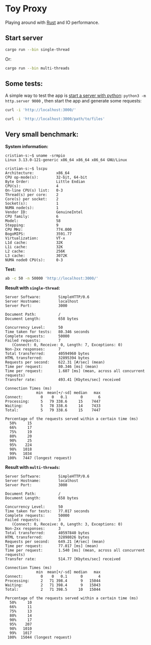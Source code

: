 Toy Proxy
=================================
Playing around with [Rust] and IO performance.

## Start server

```bash
cargo run --bin single-thread
```

Or:

```bash
cargo run --bin multi-threads
```

## Some tests:

A simple way to test the app is [start a server with python](https://docs.python.org/3/library/http.server.html): `python3 -m http.server 9000` , then start the app and generate some requests:

```bash
curl -i 'http://localhost:3000/'

curl -i 'http://localhost:3000/path/to/files'
```

## Very small benchmark:

**System information:**

```
cristian-s:~$ uname -srmpio
Linux 3.13.0-121-generic x86_64 x86_64 x86_64 GNU/Linux
```
```
cristian-s:~$ lscpu
Architecture:          x86_64
CPU op-mode(s):        32-bit, 64-bit
Byte Order:            Little Endian
CPU(s):                4
On-line CPU(s) list:   0-3
Thread(s) per core:    2
Core(s) per socket:    2
Socket(s):             1
NUMA node(s):          1
Vendor ID:             GenuineIntel
CPU family:            6
Model:                 58
Stepping:              9
CPU MHz:               774.000
BogoMIPS:              3591.77
Virtualization:        VT-x
L1d cache:             32K
L1i cache:             32K
L2 cache:              256K
L3 cache:              3072K
NUMA node0 CPU(s):     0-3
```

**Test:**
```bash
ab -c 50 -n 50000 'http://localhost:3000/'
```

**Result with `single-thread`:**

```
Server Software:        SimpleHTTP/0.6
Server Hostname:        localhost
Server Port:            3000

Document Path:          /
Document Length:        658 bytes

Concurrency Level:      50
Time taken for tests:   80.346 seconds
Complete requests:      50000
Failed requests:        7
   (Connect: 0, Receive: 0, Length: 7, Exceptions: 0)
Non-2xx responses:      7
Total transferred:      40594960 bytes
HTML transferred:       32895394 bytes
Requests per second:    622.31 [#/sec] (mean)
Time per request:       80.346 [ms] (mean)
Time per request:       1.607 [ms] (mean, across all concurrent requests)
Transfer rate:          493.41 [Kbytes/sec] received

Connection Times (ms)
              min  mean[+/-sd] median   max
Connect:        0    0   0.1      0       6
Processing:     5   79 338.6     15    7447
Waiting:        5   78 338.6     14    7433
Total:          5   79 338.6     15    7447

Percentage of the requests served within a certain time (ms)
  50%     15
  66%     17
  75%     19
  80%     20
  90%     25
  95%    224
  98%   1018
  99%   1034
 100%   7447 (longest request)
```

**Result with `multi-threads`:**

```
Server Software:        SimpleHTTP/0.6
Server Hostname:        localhost
Server Port:            3000

Document Path:          /
Document Length:        658 bytes

Concurrency Level:      50
Time taken for tests:   77.017 seconds
Complete requests:      50000
Failed requests:        3
   (Connect: 0, Receive: 0, Length: 3, Exceptions: 0)
Non-2xx responses:      3
Total transferred:      40597840 bytes
HTML transferred:       32898026 bytes
Requests per second:    649.21 [#/sec] (mean)
Time per request:       77.017 [ms] (mean)
Time per request:       1.540 [ms] (mean, across all concurrent requests)
Transfer rate:          514.77 [Kbytes/sec] received

Connection Times (ms)
              min  mean[+/-sd] median   max
Connect:        0    0   0.1      0       4
Processing:     2   71 398.4      9   15044
Waiting:        2   71 398.4      9   15043
Total:          2   71 398.5     10   15044

Percentage of the requests served within a certain time (ms)
  50%     10
  66%     11
  75%     13
  80%     14
  90%     17
  95%    207
  98%   1010
  99%   1017
 100%  15044 (longest request)
```

[Rust]:https://www.rust-lang.org/en-US/index.html
